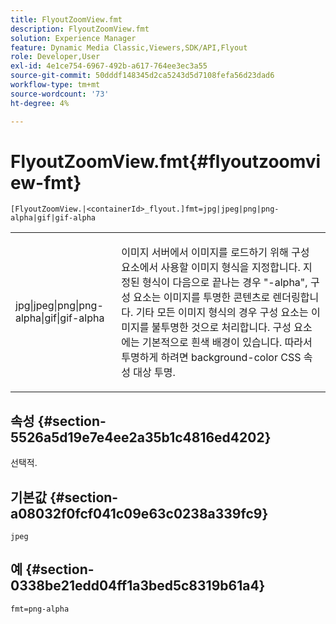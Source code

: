 ```yaml
---
title: FlyoutZoomView.fmt
description: FlyoutZoomView.fmt
solution: Experience Manager
feature: Dynamic Media Classic,Viewers,SDK/API,Flyout
role: Developer,User
exl-id: 4e1ce754-6967-492b-a617-764ee3ec3a55
source-git-commit: 50dddf148345d2ca5243d5d7108fefa56d23dad6
workflow-type: tm+mt
source-wordcount: '73'
ht-degree: 4%

---
```


# FlyoutZoomView.fmt{#flyoutzoomview-fmt}

`[FlyoutZoomView.|<containerId>_flyout.]fmt=jpg|jpeg|png|png-alpha|gif|gif-alpha`

<table id="table_12B0B59D83BC40FCB957F41B331A1EF9"> 
 <tbody> 
  <tr> 
   <td colname="col1"> <p><span class="codeph"> jpg|jpeg|png|png-alpha|gif|gif-alpha</span> </p> </td> 
   <td colname="col2"> <p> 이미지 서버에서 이미지를 로드하기 위해 구성 요소에서 사용할 이미지 형식을 지정합니다. 지정된 형식이 다음으로 끝나는 경우 <span class="codeph"> "-alpha"</span>, 구성 요소는 이미지를 투명한 콘텐츠로 렌더링합니다. 기타 모든 이미지 형식의 경우 구성 요소는 이미지를 불투명한 것으로 처리합니다. 구성 요소에는 기본적으로 흰색 배경이 있습니다. 따라서 투명하게 하려면 <span class="codeph"> background-color</span> CSS 속성 대상 <span class="codeph"> 투명</span>. </p> </td> 
  </tr> 
 </tbody> 
</table>

## 속성 {#section-5526a5d19e7e4ee2a35b1c4816ed4202}

선택적.

## 기본값 {#section-a08032f0fcf041c09e63c0238a339fc9}

`jpeg`

## 예 {#section-0338be21edd04ff1a3bed5c8319b61a4}

`fmt=png-alpha`
